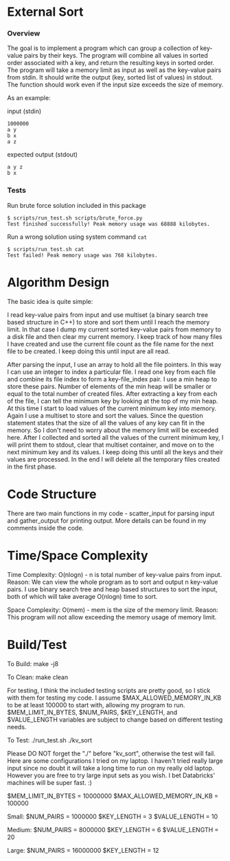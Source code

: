 # External Sort


### Overview
The goal is to implement a program which can group a collection of key-value pairs by their keys. The program will combine all values in sorted order associated with a key, and return the resulting keys in sorted order.
The program will take a memory limit as input as well as the key-value pairs from stdin. It should write the output (key, sorted list of values) in stdout. The function should work even if the input size exceeds the size of memory.

As an example:

input (stdin)
```
1000000
a y
b x
a z
```

expected output (stdout)
```
a y z
b x
```


### Tests
Run brute force solution included in this package
```
$ scripts/run_test.sh scripts/brute_force.py
Test finished successfully! Peak memory usage was 68888 kilobytes.
```

Run a wrong solution using system command `cat`
```
$ scripts/run_test.sh cat
Test failed! Peak memory usage was 768 kilobytes.
```


# Algorithm Design
The basic idea is quite simple:

I read key-value pairs from input and use multiset (a binary search tree based structure in C++) to store and sort them until I reach the memory limit. In that case I dump my current sorted key-value pairs from memory to a disk file and then clear my current memory. I keep track of how many files I have created and use the current file count as the file name for the next file to be created. I keep doing this until input are all read.

After parsing the input, I use an array to hold all the file pointers. In this way I can use an integer to index a particular file. I read one key from each file and combine its file index to form a key-file_index pair. I use a min heap to store these pairs. Number of elements of the min heap will be smaller or equal to the total number of created files. After extracting a key from each of the file, I can tell the minimum key by looking at the top of my min heap. At this time I start to load values of the current minimum key into memory. Again I use a multiset to store and sort the values. Since the question statement states that the size of all the values of any key can fit in the memory. So I don't need to worry about the memory limit will be exceeded here. After I collected and sorted all the values of the current minimum key, I will print them to stdout, clear that multiset container, and move on to the next minimum key and its values. I keep doing this until all the keys and their values are processed. In the end I will delete all the temporary files created in the first phase.


# Code Structure
There are two main functions in my code - scatter_input for parsing input and gather_output for printing output. More details can be found in my comments inside the code.


# Time/Space Complexity
Time Complexity: O(nlogn) - n is total number of key-value pairs from input.
Reason: We can view the whole program as to sort and output n key-value pairs. I use binary search tree and heap based structures to sort the input, both of which will take average O(nlogn) time to sort.

Space Complexity: O(mem) - mem is the size of the memory limit.
Reason: This program will not allow exceeding the memory usage of memory limit.


# Build/Test
To Build:
make -j8

To Clean:
make clean

For testing, I think the included testing scripts are pretty good, so I stick with them for testing my code. I assume $MAX_ALLOWED_MEMORY_IN_KB to be at least 100000 to start with, allowing my program to run. $MEM_LIMIT_IN_BYTES, $NUM_PAIRS, $KEY_LENGTH, and $VALUE_LENGTH variables are subject to change based on different testing needs.

To Test:
./run_test.sh ./kv_sort

Please DO NOT forget the "./" before "kv_sort", otherwise the test will fail. Here are some configurations I tried on my laptop. I haven't tried really large input since no doubt it will take a long time to run on my really old laptop. However you are free to try large input sets as you wish. I bet Databricks' machines will be super fast. :)

$MEM_LIMIT_IN_BYTES = 10000000
$MAX_ALLOWED_MEMORY_IN_KB = 100000

Small:
$NUM_PAIRS = 1000000
$KEY_LENGTH = 3
$VALUE_LENGTH = 10

Medium:
$NUM_PAIRS = 8000000
$KEY_LENGTH = 6
$VALUE_LENGTH = 20

Large:
$NUM_PAIRS = 16000000
$KEY_LENGTH = 12
